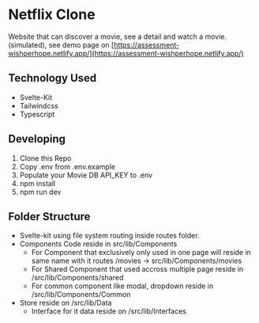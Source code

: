 # Netflix Clone

Website that can discover a movie, see a detail and watch a movie. (simulated), see demo page on [https://assessment-wishperhope.netlify.app/](https://assessment-wishperhope.netlify.app/)

## Technology Used

- Svelte-Kit
- Tailwindcss
- Typescript

## Developing

1. Clone this Repo
2. Copy .env from .env.example
3. Populate your Movie DB API_KEY to .env
4. npm install
5. npm run dev

## Folder Structure

- Svelte-kit using file system routing inside routes folder.
- Components Code reside in src/lib/Components
    - For Component that exclusively only used in one page will reside in same name with it routes /movies → src/lib/Components/movies
    - For Shared Component that used accross multiple page reside in /src/lib/Components/shared
    - For common component like modal, dropdown reside in /src/lib/Components/Common
- Store reside on /src/lib/Data
    - Interface for it data reside on /src/lib/Interfaces